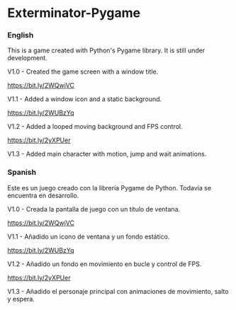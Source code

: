 # Exterminator-Pygame

### English
This is a game created with Python's Pygame library. It is still under development.

V1.0 - Created the game screen with a window title.

https://bit.ly/2WQwjVC

V1.1 - Added a window icon and a static background.

https://bit.ly/2WUBzYq

V1.2 - Added a looped moving background and FPS control.

https://bit.ly/2yXPUer

V1.3 - Added main character with motion, jump and wait animations.

### Spanish
Este es un juego creado con la librería Pygame de Python. Todavía se encuentra en desarrollo.

V1.0 - Creada la pantalla de juego con un título de ventana.

https://bit.ly/2WQwjVC

V1.1 - Añadido un icono de ventana y un fondo estático.

https://bit.ly/2WUBzYq

V1.2 - Añadido un fondo en movimiento en bucle y control de FPS.

https://bit.ly/2yXPUer

V1.3 - Añadido el personaje principal con animaciones de movimiento, salto y espera.

